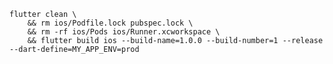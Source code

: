    flutter clean \
        && rm ios/Podfile.lock pubspec.lock \
        && rm -rf ios/Pods ios/Runner.xcworkspace \
        && flutter build ios --build-name=1.0.0 --build-number=1 --release --dart-define=MY_APP_ENV=prod